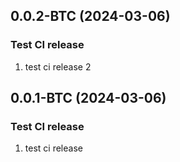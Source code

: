 ## 0.0.2-BTC (2024-03-06)

### Test CI release
1. test ci release 2


## 0.0.1-BTC (2024-03-06)

### Test CI release
1. test ci release




